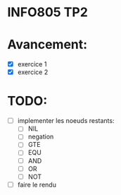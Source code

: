 # INFO805 TP2

# Avancement:
  - [x] exercice 1
  - [x] exercice 2

# TODO:
  - [ ] implementer les noeuds restants:
    - [ ] NIL
    - [ ] negation
    - [ ] GTE
    - [ ] EQU
    - [ ] AND
    - [ ] OR
    - [ ] NOT
  - [ ] faire le rendu
